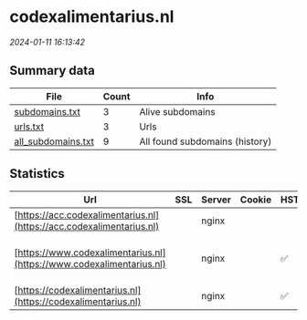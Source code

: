 # codexalimentarius.nl
*2024-01-11 16:13:42*
## Summary data
| File       | Count | Info |
|------------|-------|------|
|[subdomains.txt](/data/codexalimentarius.nl/subdomains.txt)|3|Alive subdomains|
|[urls.txt](/data/codexalimentarius.nl/urls.txt)|3|Urls|
|[all_subdomains.txt](/data/codexalimentarius.nl/all_subdomains.txt)|9|All found subdomains (history)|
## Statistics
| Url | SSL | Server | Cookie | HSTS | CSP | XFO | XXP | RP | Tech |Title |
|------------|-------|------|------|------|------|------|------|------|------|------|
|[https://acc.codexalimentarius.nl](https://acc.codexalimentarius.nl)| |nginx| | | | | | 3:white_check_mark: |Basic Nginx|401 Authorizatio...|
|[https://www.codexalimentarius.nl](https://www.codexalimentarius.nl)| |nginx| |:white_check_mark: |:warning: | 1:white_check_mark: | 2:white_check_mark: | 3:white_check_mark: |Drupal HSTS Nginx PHP|Home | codexalim...|
|[https://codexalimentarius.nl](https://codexalimentarius.nl)| |nginx| |:white_check_mark: |:warning: | 1:white_check_mark: | 2:white_check_mark: | 3:white_check_mark: |HSTS Nginx|301 Moved Perman...|